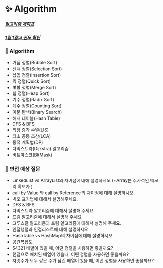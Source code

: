 # :sparkles: Algorithm

##### [알고리즘 계획표](https://www.notion.so/1-1-a00c9df78336461fb1f1a2f2920e8789)
##### [1일 1알고 진도 확인](https://www.notion.so/1-1-712048067cfc47e09eee13d0bbab838c)

### 📌 Algorithm
- 거품 정렬(Bubble Sort)
- 선택 정렬(Selection Sort)
- 삽입 정렬(Insertion Sort)
- 퀵 정렬(Quick Sort)
- 병합 정렬(Merge Sort)
- 힙 정렬(Heap Sort)
- 기수 정렬(Radix Sort)
- 계수 정렬(Counting Sort)
- 이분 탐색(Binary Search)
- 해시 테이블(Hash Table)
- DFS & BFS
- 최장 증가 수열(LIS)
- 최소 공통 조상(LCA)
- 동적 계획법(DP)
- 다익스트라(Dijkstra) 알고리즘
- 비트마스크(BitMask)

### 📌 면접 예상 질문
- LinkedList vs ArrayList의 차이점에 대해 설명하시오 (+Array는 추가적인 메모리 확보가 )
- call by Value 와 call by Reference 의 차이점에 대해 설명하시오.
- 빅오 표기법에 대해서 설명해주세요.
- DFS & BFS
- 다익스트라 알고리즘에 대해서 설명해 주세요.
- 프림 알고리즘에 대해서 설명해 주세요.
- 크루스칼 알고리즘과 프림 알고리즘에 대해서 설명해 주세요.
- 인접행렬과 인접리스트에 대해 설명하시오
- HashTable vs HashMap의 차이점에 대해 설명하시오
- 공간복잡도
- 54321 배열이 있을 때, 어떤 정렬을 사용하면 좋을까요?
- 랜덤으로 배치된 배열이 있을때, 어떤 정렬을 사용하면 좋을까요?
- 자릿수가 모두 같은 수가 담긴 배열이 있을 때, 어떤 정렬을 사용하면 좋을까요?
